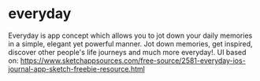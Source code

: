 # everyday

Everyday is app concept which allows you to jot down your daily memories in a simple, elegant yet powerful manner. Jot down memories, get inspired, discover other people's life journeys and much more everyday!.
UI based on: https://www.sketchappsources.com/free-source/2581-everyday-ios-journal-app-sketch-freebie-resource.html

